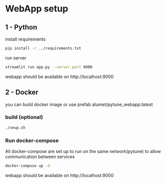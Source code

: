 # WebApp setup

## 1 - Python

install requirements
```bash
pip install -r ../requirements.txt
```

run server
```bash
streamlit run app.py --server.port 9000
```

webapp should be available on http://localhost:9000


## 2 - Docker
you can build docker image or use prefab alumet/pytune_webapp:latest

### build (optional)
```bash
./seup.sh
```

### Run docker-compose
All docker-compose are set up to run on the same 
network(pytune) to allow communication between services 
```bash
docker-compose up -d
```

webapp should be available on http://localhost:9000